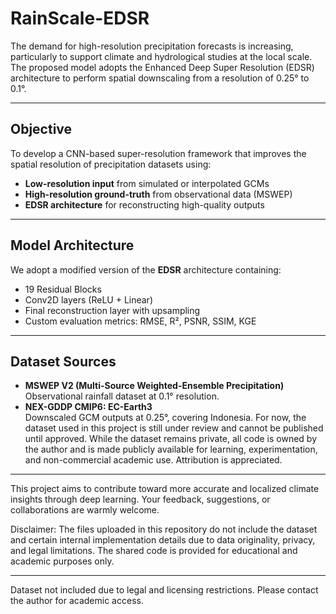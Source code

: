# RainScale-EDSR
The demand for high-resolution precipitation forecasts is increasing, particularly to support climate and hydrological studies at the local scale. The proposed model adopts the Enhanced Deep Super Resolution (EDSR) architecture to perform spatial downscaling from a resolution of 0.25° to 0.1°.

---

## Objective
To develop a CNN-based super-resolution framework that improves the spatial resolution of precipitation datasets using:
- **Low-resolution input** from simulated or interpolated GCMs  
- **High-resolution ground-truth** from observational data (MSWEP)  
- **EDSR architecture** for reconstructing high-quality outputs

---

## Model Architecture
We adopt a modified version of the **EDSR** architecture containing:
- 19 Residual Blocks
- Conv2D layers (ReLU + Linear)
- Final reconstruction layer with upsampling
- Custom evaluation metrics: RMSE, R², PSNR, SSIM, KGE

---

## Dataset Sources
- **MSWEP V2 (Multi-Source Weighted-Ensemble Precipitation)**  
  Observational rainfall dataset at 0.1° resolution.
- **NEX-GDDP CMIP6: EC-Earth3**  
  Downscaled GCM outputs at 0.25°, covering Indonesia.
For now, the dataset used in this project is still under review and cannot be published until approved. While the dataset remains private, all code is owned by the author and is made publicly available for learning, experimentation, and non-commercial academic use. Attribution is appreciated.

---

This project aims to contribute toward more accurate and localized climate insights through deep learning. Your feedback, suggestions, or collaborations are warmly welcome.

Disclaimer: The files uploaded in this repository do not include the dataset and certain internal implementation details due to data originality, privacy, and legal limitations. The shared code is provided for educational and academic purposes only.

---

Dataset not included due to legal and licensing restrictions.
Please contact the author for academic access.
